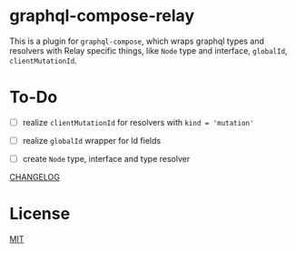 graphql-compose-relay
======================
This is a plugin for `graphql-compose`, which wraps graphql types and resolvers with Relay specific things, like `Node` type and interface, `globalId`, `clientMutationId`.

To-Do
=====
- [ ] realize `clientMutationId` for resolvers with `kind = 'mutation'`
- [ ] realize `globalId` wrapper for Id fields
- [ ] create `Node` type, interface and type resolver


[CHANGELOG](https://github.com/nodkz/graphql-compose-relay/blob/master/CHANGELOG.md)

License
=======
[MIT](https://github.com/nodkz/graphql-compose-relay/blob/master/LICENSE.md)
